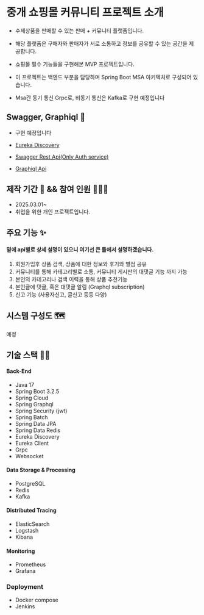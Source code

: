 # 중개 쇼핑몰 커뮤니티 프로젝트 소개

- 수제상품을 판매할 수 있는 판매 + 커뮤니티 플랫폼입니다.

- 해당 플랫폼은 구매자와 판매자가 서로 소통하고 정보를 공유할 수 있는 공간을 제공합니다.
- 쇼핑몰 필수 기능들을 구현해본 MVP 프로젝트입니다.
- 이 프로젝트는 백엔드 부분을 담당하며 Spring Boot MSA 아키텍처로 구성되어 있습니다.
- Msa간 동기 통신 Grpc로, 비동기 통신은 Kafka로 구현 예정입니다

## Swagger, Graphiql 📝

- 구현 예정입니다

- [Eureka Discovery](https://clientbediscovery.gongik.shop)
- [Swagger Rest Api(Only Auth service)](https://clientbe.gongik.shop/swagger-ui/index.html)
- [Graphiql Api](https://clientbe.gongik.shop/graphiql)

## 제작 기간 📅 && 참여 인원 🧑‍🤝‍🧑

- 2025.03.01~
- 취업을 위한 개인 프로젝트입니다.

## 주요 기능 ✨

#### 밑에 api별로 상세 설명이 있으니 여기선 큰 틀에서 설명하겠습니다.

1. 회원가입후 상품 검색, 상품에 대한 정보와 후기와 별점 공유
2. 커뮤니티를 통해 카테고리별로 소통, 커뮤니티 게시판의 대댓글 기능 까지 가능
3. 본인의 카테고리나 검색 이력을 통해 상품 추천기능
4. 본인글에 댓글, 혹은 대댓글 알림 (Graphql subscription)
5. 신고 기능 (사용자신고, 글신고 등등 다양)

## 시스템 구성도 🗺️

예정

## 기술 스택 🧑‍💻

#### Back-End

- Java 17
- Spring Boot 3.2.5
- Spring Cloud
- Spring Graphql
- Spring Security (jwt)
- Spring Batch
- Spring Data JPA
- Spring Data Redis
- Eureka Discovery
- Eureka Client
- Grpc
- Websocket

#### Data Storage & Processing

- PostgreSQL
- Redis
- Kafka

#### Distributed Tracing

- ElasticSearch
- Logstash
- Kibana

#### Monitoring

- Prometheus
- Grafana

### Deployment

- Docker compose
- Jenkins
